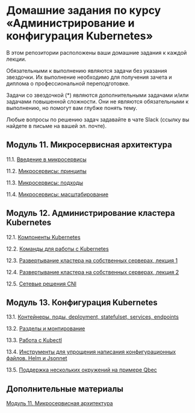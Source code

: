 # Домашние задания по курсу «Администрирование и конфигурация Kubernetes»

В этом репозитории расположены ваши домашние задания к каждой лекции. 

Обязательными к выполнению являются задачи без указания звездочки. Их выполнение необходимо для получения зачета и диплома о профессиональной переподготовке.

Задачи со звездочкой (*) являются дополнительными задачами и/или задачами повышенной сложности. Они не являются обязательными к выполнению, но помогут вам глубже понять тему.

Любые вопросы по решению задач задавайте в чате Slack (ссылку вы найдете в письме на вашей эл. почте).

## Модуль 11. Микросервисная архитектура

11.1. [Введение в микросервисы](https://github.com/netology-code/devkub-homeworks/blob/main/11-microservices-01-intro.md)

11.2. [Микросервисы: принципы](https://github.com/netology-code/devkub-homeworks/blob/main/11-microservices-02-principles.md)

11.3. [Микросервисы: подходы](https://github.com/netology-code/devkub-homeworks/blob/main/11-microservices-03-approaches.md)

11.4. [Микросервисы: масштабирование](https://github.com/netology-code/devkub-homeworks/blob/main/11-microservices-04-scaling.md)


## Модуль 12. Администрирование кластера Kubernetes

12.1. [Компоненты Kubernetes](https://github.com/netology-code/devkub-homeworks/blob/main/12-kubernetes-01-intro.md)

12.2. [Команды для работы с Kubernetes](https://github.com/netology-code/devkub-homeworks/blob/main/12-kubernetes-02-commands.md)

12.3. [Развертывание кластера на собственных серверах, лекция 1]()

12.4. [Развертывание кластера на собственных серверах, лекция 2]()

12.5. [Сетевые решения CNI]()


## Модуль 13. Конфигурация Kubernetes	

13.1. [Контейнеры, поды, deployment, statefulset, services, endpoints]()

13.2. [Разделы и монтирование]()

13.3. [Работа c Kubectl]()

13.4. [Инструменты для упрощения написания конфигурационных файлов. Helm и Jsonnet]()

13.5. [Поддержка нескольких окружений на примере Qbec]()


## Дополнительные материалы

[Модуль 11. Микросервисная архитектура](https://github.com/netology-code/devkub-homeworks/tree/main/11-microservices-02-principles)
